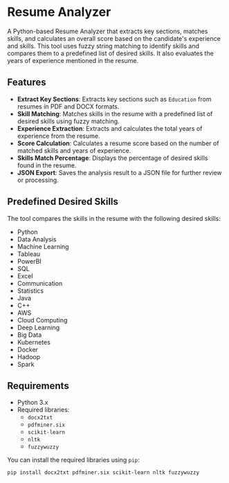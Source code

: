 # Resume Analyzer

A Python-based Resume Analyzer that extracts key sections, matches skills, and calculates an overall score based on the candidate's experience and skills. This tool uses fuzzy string matching to identify skills and compares them to a predefined list of desired skills. It also evaluates the years of experience mentioned in the resume.

## Features

- **Extract Key Sections**: Extracts key sections such as `Education` from resumes in PDF and DOCX formats.
- **Skill Matching**: Matches skills in the resume with a predefined list of desired skills using fuzzy matching.
- **Experience Extraction**: Extracts and calculates the total years of experience from the resume.
- **Score Calculation**: Calculates a resume score based on the number of matched skills and years of experience.
- **Skills Match Percentage**: Displays the percentage of desired skills found in the resume.
- **JSON Export**: Saves the analysis result to a JSON file for further review or processing.

## Predefined Desired Skills

The tool compares the skills in the resume with the following desired skills:

- Python
- Data Analysis
- Machine Learning
- Tableau
- PowerBI
- SQL
- Excel
- Communication
- Statistics
- Java
- C++
- AWS
- Cloud Computing
- Deep Learning
- Big Data
- Kubernetes
- Docker
- Hadoop
- Spark

## Requirements

- Python 3.x
- Required libraries:
  - `docx2txt`
  - `pdfminer.six`
  - `scikit-learn`
  - `nltk`
  - `fuzzywuzzy`
  
You can install the required libraries using `pip`:

```bash
pip install docx2txt pdfminer.six scikit-learn nltk fuzzywuzzy
